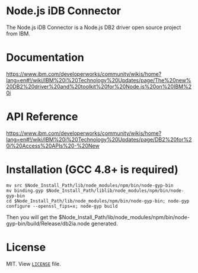 # Node.js iDB Connector
The Node.js iDB Connector is a Node.js DB2 driver open source project from IBM. 

# Documentation
https://www.ibm.com/developerworks/community/wikis/home?lang=en#!/wiki/IBM%20i%20Technology%20Updates/page/The%20new%20DB2%20driver%20and%20toolkit%20for%20Node.js%20on%20IBM%20i

# API Reference
https://www.ibm.com/developerworks/community/wikis/home?lang=en#!/wiki/IBM%20i%20Technology%20Updates/page/DB2%20for%20i%20Access%20APIs%20-%20New

# Installation (GCC 4.8+ is required)
	mv src $Node_Install_Path/lib/node_modules/npm/bin/node-gyp-bin
	mv binding.gyp $Node_Install_Path/liblib/node_modules/npm/bin/node-gyp-bin
	cd $Node_Install_Path/lib/node_modules/npm/bin/node-gyp-bin; node-gyp configure --openssl_fips=x; node-gyp build
  Then you will get the $Node_Install_Path/lib/node_modules/npm/bin/node-gyp-bin/build/Release/db2ia.node generated. 

# License
MIT.  View [`LICENSE`](https://bitbucket.org/litmis/nodejs-idb-connector/src/master/LICENSE) file.